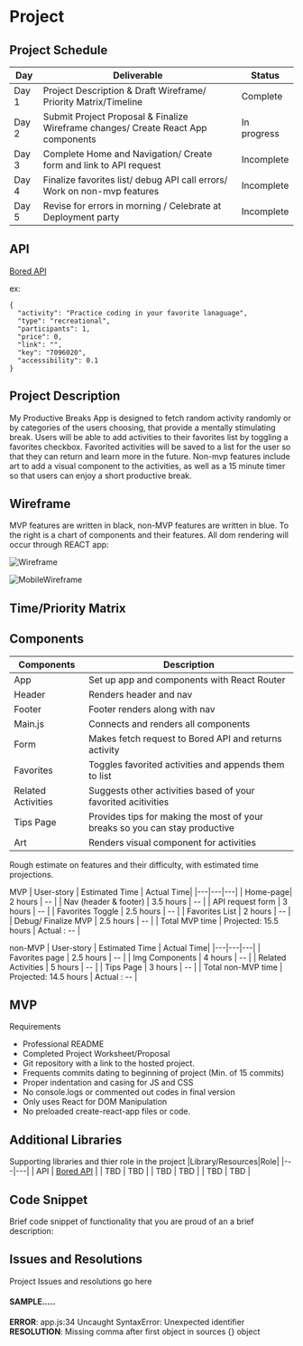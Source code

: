 # Project

## Project Schedule

| Day | Deliverable | Status |
|---|---|---|
|Day 1 | Project Description & Draft Wireframe/ Priority Matrix/Timeline | Complete|
| Day 2 | Submit Project Proposal & Finalize Wireframe changes/ Create React App components | In progress |
| Day 3 | Complete Home and Navigation/ Create form and link to API request| Incomplete |
| Day 4| Finalize favorites list/ debug API call errors/ Work on non-mvp features| Incomplete |
| Day 5 | Revise for errors in morning / Celebrate at Deployment party | Incomplete |

## API

[Bored API](https://www.boredapi.com/)

ex: 
```
{
  "activity": "Practice coding in your favorite lanaguage",
  "type": "recreational",
  "participants": 1,
  "price": 0,
  "link": "",
  "key": "7096020",
  "accessibility": 0.1
}
```

## Project Description

My Productive Breaks App is designed to fetch random activity randomly or by categories of the users choosing, that provide a mentally stimulating break. Users will be able to add activities to their favorites list by toggling a favorites checkbox. Favorited activities will be saved to a list for the user so that they can return and learn more in the future. Non-mvp features include art to add a visual component to the activities, as well as a 15 minute timer so that users can enjoy a short productive break.

## Wireframe

MVP features are written in black, non-MVP features are written in blue. To the right is a chart of components and their features. All dom rendering will occur through REACT app:

![Wireframe](./AppWireframe.png)

![MobileWireframe](./MobileWireframe.png)
## Time/Priority Matrix

## Components 

| Components | Description |
|---|---|
| App | Set up app and components with React Router |
| Header | Renders header and nav |
| Footer | Footer renders along with nav |
| Main.js | Connects and renders all components |
| Form | Makes fetch request to Bored API and returns activity |
| Favorites | Toggles favorited activities and appends them to list |
| Related Activities | Suggests other activities based of your favorited acitivities |
| Tips Page | Provides tips for making the most of your breaks so you can stay productive|
| Art | Renders visual component for activities |

Rough estimate on features and their difficulty, with estimated time projections.

MVP
| User-story | Estimated Time | Actual Time|
|---|---|---|
| Home-page| 2 hours | -- |
| Nav (header & footer) | 3.5 hours | -- |
| API request form | 3 hours | -- |
| Favorites Toggle | 2.5 hours | -- |
| Favorites List | 2 hours | -- |
| Debug/ Finalize MVP | 2.5 hours | -- |
| Total MVP time | Projected: 15.5 hours | Actual : -- |

non-MVP
| User-story | Estimated Time | Actual Time|
|---|---|---|
| Favorites page | 2.5 hours | -- |
| Img Components | 4 hours | -- |
| Related Activities | 5 hours | -- |
| Tips Page | 3 hours | -- |
| Total non-MVP time | Projected: 14.5 hours | Actual : -- |

## MVP
Requirements
- Professional README 
- Completed Project Worksheet/Proposal
- Git repository with a link to the hosted project.
- Frequents commits dating to beginning of project (Min. of 15 commits)
- Proper indentation and casing for JS and CSS 
- No console.logs or commented out codes in final version
- Only uses React for DOM Manipulation
- No preloaded create-react-app files or code.


## Additional Libraries
Supporting libraries and thier role in the project
|Library/Resources|Role|
|---|---|
| API | [Bored API](https://www.boredapi.com/) |
| TBD | TBD |
| TBD | TBD |
| TBD | TBD |

## Code Snippet

Brief code snippet of functionality that you are proud of an a brief description:

## Issues and Resolutions

Project Issues and resolutions go here

#### SAMPLE.....
**ERROR**: app.js:34 Uncaught SyntaxError: Unexpected identifier                                
**RESOLUTION**: Missing comma after first object in sources {} object